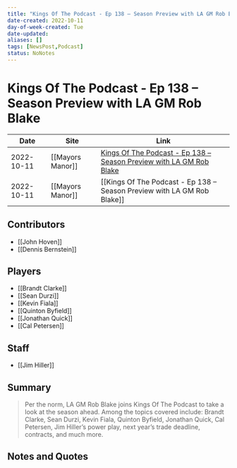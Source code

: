 ```yaml
---
title: "Kings Of The Podcast - Ep 138 – Season Preview with LA GM Rob Blake"
date-created: 2022-10-11
day-of-week-created: Tue
date-updated: 
aliases: []
tags: [NewsPost,Podcast]
status: NoNotes
---
```


# Kings Of The Podcast - Ep 138 – Season Preview with LA GM Rob Blake

Date | Site | Link
---|---|---
2022-10-11 | [[Mayors Manor]] | [Kings Of The Podcast - Ep 138 – Season Preview with LA GM Rob Blake](https://mayorsmanor.com/2022/10/kings-of-the-podcast-ep-138-season-preview-with-la-gm-rob-blake/)
2022-10-11 | [[Mayors Manor]] | [[Kings Of The Podcast - Ep 138 – Season Preview with LA GM Rob Blake]]

## Contributors
- [[John Hoven]]
- [[Dennis Bernstein]]


## Players
- [[Brandt Clarke]]
- [[Sean Durzi]]
- [[Kevin Fiala]]
- [[Quinton Byfield]]
- [[Jonathan Quick]]
- [[Cal Petersen]]


## Staff
- [[Jim Hiller]]


## Summary
> Per the norm, LA GM Rob Blake joins Kings Of The Podcast to take a look at the season ahead. Among the topics covered include: Brandt Clarke, Sean Durzi, Kevin Fiala, Quinton Byfield, Jonathan Quick, Cal Petersen, Jim Hiller’s power play, next year’s trade deadline, contracts, and much more.


## Notes and Quotes
> 

